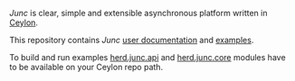 _Junc_ is clear, simple and extensible asynchronous platform written in [Ceylon](http://ceylon-lang.org/).  

This repository contains _Junc_ [user documentation](../../wiki) and [examples](/examples).  

To build and run examples [herd.junc.api](https://github.com/JuncDev/junc.api) and [herd.junc.core](https://github.com/JuncDev/junc.core) modules have to be available on your Ceylon repo path.  
